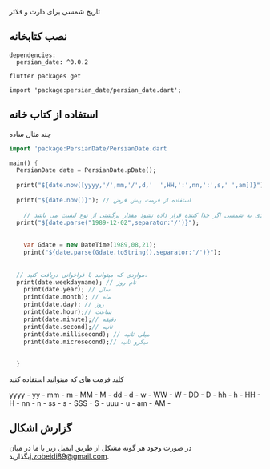 تاریخ شمسی برای دارت و فلاتر


## نصب کتابخانه
```
dependencies:
  persian_date: ^0.0.2
  ```
  ```
  flutter packages get
  ```
  ```
  import 'package:persian_date/persian_date.dart';
``` 
  
  
## استفاده از کتاب خانه 

چند مثال ساده

```dart
import 'package:PersianDate/PersianDate.dart

main() {
  PersianDate date = PersianDate.pDate();
  
  print("${date.now([yyyy,'/',mm,'/',d,'  ',HH,':',nn,':',s,' ',am])}"); // برای برگرداندن تاریخ جاری به صورت شمسی
  
  print("${date.now()}"); // استفاده از فرمت پیش فرض
  
    // بر گرداندن تاریخ تعیین شده از میلادی به شمسی اگر جدا کننده قرار داده نشود مقدار برگشتی از نوع لیست می باشد
  print("${date.parse("1989-12-02",separator:'/')}"); 
  
  
    var Gdate = new DateTime(1989,08,21);
    print("${date.parse(Gdate.toString(),separator:'/')}");
  
  
  // مواردی که میتوانید با فراخوانی دریافت کنید.
  print(date.weekdayname); // نام روز
    print(date.year); // سال 
    print(date.month); // ماه
    print(date.day); // روز
    print(date.hour);// ساعت
    print(date.minute);// دقیقه
    print(date.second);// ثانیه
    print(date.millisecond); // میلی ثانیه
    print(date.microsecond);// میکرو ثانیه
    
  
  }
```

کلید فرمت های که میتوانید استفاده کنید

yyyy -
yy -
mm -
m -
MM -
M -
dd -
d -
w -
WW -
W -
DD -
D -
hh -
h -
HH -
H -
nn -
n -
ss -
s -
SSS -
S -
uuu -
u -
am -
AM -


## گزارش اشکال

در صورت وجود هر گونه مشکل از طریق ایمیل زیر با ما در میان بگذارید[j.zobeidi89@gmail.com][tracker].

[tracker]: mailto:j.zobeidi89@gmail.com
